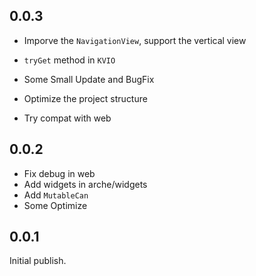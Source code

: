 ## 0.0.3

 - Imporve the `NavigationView`, support the vertical view
 - `tryGet` method in `KVIO`
 - Some Small Update and BugFix

 - Optimize the project structure
 - Try compat with web

## 0.0.2

 - Fix debug in web
 - Add widgets in arche/widgets
 - Add `MutableCan`
 - Some Optimize

## 0.0.1

Initial publish.
